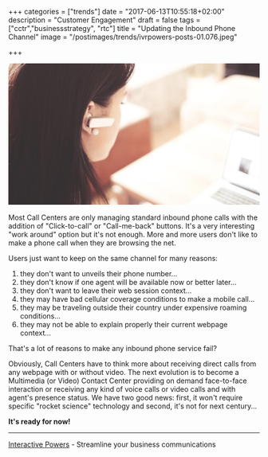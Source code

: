 +++
categories = ["trends"]
date = "2017-06-13T10:55:18+02:00"
description = "Customer Engagement"
draft = false
tags = ["cctr","businessstrategy", "rtc"]
title = "Updating the Inbound Phone Channel"
image = "/postimages/trends/ivrpowers-posts-01.076.jpeg"

+++

![Man holding a phone](/postimages/trends/ivrpowers-posts-01.076.jpeg)

Most Call Centers are only managing standard inbound phone calls with the addition of "Click-to-call" or "Call-me-back" buttons. It's a very interesting "work around" option but it's not enough. More and more users don't like to make a phone call when they are browsing the net. 

Users just want to keep on the same channel for many reasons:

1. they don't want to unveils their phone number…  
2. they don't know if one agent will be available now or better later…
3. they don't want to leave their web session context...
4. they may have bad cellular coverage conditions to make a mobile call...
5. they may be traveling outside their country under expensive roaming conditions… 
6. they may not be able to explain properly their current webpage context…

That's a lot of reasons to make any inbound phone service fail?

Obviously, Call Centers have to think more about receiving direct calls from any webpage with or without video. The next evolution is to become a Multimedia (or Video) Contact Center providing on demand face-to-face interaction or receiving any kind of voice calls or video calls and with agent's presence status. We have two good news: first, it won't require specific "rocket science" technology and second, it's not for next century...

**It's ready for now!**

---
[Interactive Powers](http://www.ivrpowers.com/) - Streamline your business communications

